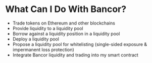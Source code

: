# What Can I Do With Bancor?

* Trade tokens on Ethereum and other blockchains
* Provide liquidity to a liquidity pool
* Borrow against a liquidity position in a liquidity pool 
* Deploy a liquidity pool
* Propose a liquidity pool for whitelisting \(single-sided exposure & impermanent loss protection\)
* Integrate Bancor liquidity and trading into my smart contract





